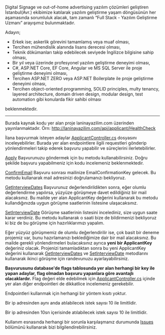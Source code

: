 Digital Signage ve out-of-home advertising yazılım çözümleri geliştiren İstanbul(Avr.) ekibimize katılarak yazılım geliştirme yaşam döngüsünün her aşamasında sorumluluk alacak, tam zamanlı “Full Stack - Yazılım Geliştirme Uzmanı” arayışımız bulunmaktadır.

Adayın;

- Erkek ise; askerlik görevini tamamlamış veya muaf olması,
- Tercihen mühendislik alanında lisans derecesi olması,
- Teknik dökümanları takip edebilecek seviyede İngilizce bilgisine sahip olması,
- Bir yıl veya üzerinde profesyonel yazılım geliştirme deneyimi olması,
- C#, ASP.NET Core, EF Core, Angular ve MS SQL Server ile proje geliştirme deneyimi olması,
- Tercihen ASP.NET ZERO veya ASP.NET Boilerplate ile proje geliştirme deneyimi olması,
- Tercihen object-oriented programming, SOLID principles, multy tenancy, layered architecture, domain driven design, modular design, test automation gibi konularda fikir sahibi olması

beklenmektedir.

---

Burada kaynak kodu yer alan proje laninayazilim.com üzerinden yayınlanmaktadır. 
Örn: http://laninayazilim.com/api/applicant/HealthCheck

İlana başvurmak isteyen adaylar [ApplicantController.cs](https://github.com/laninayazilim/LaNina.Public.Web.Api/blob/master/Controllers/ApplicantController.cs) dosyasını inceleyebilirler. Burada yer alan endpointlere ilgili requestleri gönderip
yönlendirmeleri takip ederek başvuru yapabilir ve süreçlerini ilerletebilirler.

[Apply](https://github.com/laninayazilim/LaNina.Public.Web.Api/blob/b82992ac75c3e6f8898ceb701e0e7c292ac77aef/Controllers/ApplicantController.cs#L46) Başvurunuzu göndermek için bu metodu kullanabilirsiniz. Doğru şekilde başvuru yapabilmeniz için kodu incelemeniz beklenmektedir.

[ConfirmEmail](https://github.com/laninayazilim/LaNina.Public.Web.Api/blob/b82992ac75c3e6f8898ceb701e0e7c292ac77aef/Controllers/ApplicantController.cs#L135) Başvuru sonrası mailinize EmailConfirmationKey gelecek. Bu metodu kullanarak mail adresinizi doğrulamanızı bekliyoruz.

[GetInterviewDates](https://github.com/laninayazilim/LaNina.Public.Web.Api/blob/b82992ac75c3e6f8898ceb701e0e7c292ac77aef/Controllers/ApplicantController.cs#L166) Başvurunuz değerlendirildikten sonra, eğer olumlu değerlendirme yapılırsa, yüzyüze görüşmeye davet edildiğiniz bir mail alacaksınız. Bu mailde yer alan ApplicantKey değerini kullanarak bu metodu kullandığınızda uygun görüşme saatlerinin listesine ulaşacaksınız. 

[SetInterviewDate](https://github.com/laninayazilim/LaNina.Public.Web.Api/blob/b82992ac75c3e6f8898ceb701e0e7c292ac77aef/Controllers/ApplicantController.cs#L204) Görüşme saatlerinin listesini incelediniz, size uygun saate karar verdiniz. Bu metodu kullanarak o saati bize de bildirmenizi bekliyoruz ki biz de bu görüşme için hazırlıklarımızı yapalım.

Eğer yüzyüz görüşmemiz de olumlu değerlendirilir ise, çok basit bir deneme projemiz var, bunu hazırlamanızı beklediğimize dair bir mail alacaksınız. Bu mailde gerekli yönlendirmeleri bulacaksınız ayrıca **yeni bir ApplicantKey** değeriniz olacak. Projenizi tamamladıktan sonra bu yeni ApplicantKey değerini kullanarak [GetInterviewDates](https://github.com/laninayazilim/LaNina.Public.Web.Api/blob/b82992ac75c3e6f8898ceb701e0e7c292ac77aef/Controllers/ApplicantController.cs#L166) ve [SetInterviewDate](https://github.com/laninayazilim/LaNina.Public.Web.Api/blob/b82992ac75c3e6f8898ceb701e0e7c292ac77aef/Controllers/ApplicantController.cs#L204) metodlarını kullanarak ikinci görüşme için randevunuzu ayarlayabilirsiniz.

**Başvurusunu database'de flags tablosunda yer alan herhangi bir key ile yapan adaylar, flag olmadan başvuru yapanlara göre avantajlı olacaklardır.** Flag değeri elde edebilmek için [ApplicantController.cs](https://github.com/laninayazilim/LaNina.Public.Web.Api/blob/master/Controllers/ApplicantController.cs) içinde yer alan diğer endpointleri de dikkatlice incelemeniz gerekebilir.

Endpointleri kullanmak için herhangi bir yöntem kısıtı yoktur.

Bir ip adresinden aynı anda atılabilecek istek sayısı 10 ile limitlidir.

Bir ip adresinden 10sn içerisinde atılabilecek istek sayısı 10 ile limitlidir.

Kullanım esnasında herhangi bir sorunla karşılaşmanız durumunda [Issues](https://github.com/laninayazilim/LaNina.Public.Web.Api/issues) bölümünü kullanarak bizi bilgilendirebilirsiniz.

